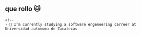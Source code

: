 ## que rollo 🐱
```
<!--
- 🌱 I’m currently studying a software engeneering carreer at Universidad autonoma de Zacatecas

```
